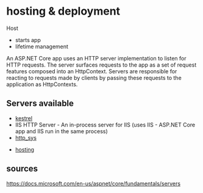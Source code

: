 # hosting & deployment
Host
- starts app
- lifetime management

An ASP.NET Core app uses an HTTP server implementation to listen for HTTP requests. The server surfaces requests to the app as a set of request features composed into an HttpContext.
Servers are responsible for reacting to requests made by clients by passing these requests to the application as HttpContexts.

## Servers available
- [kestrel](kestrel)
- IIS HTTP Server - An in-process server for IIS (uses IIS - ASP.NET Core app and IIS run in the same process)
- [http_sys](http_sys)

* [hosting](hosting)



## sources
https://docs.microsoft.com/en-us/aspnet/core/fundamentals/servers

